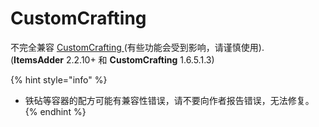 # CustomCrafting

不完全兼容 [CustomCrafting ](https://www.spigotmc.org/resources/customcrafting-advanced-custom-recipe-plugin-1-14-1-16-x-free.55883/updates)\(有些功能会受到影响，请谨慎使用\).  
\(**ItemsAdder** 2.2.10+ 和 **CustomCrafting** 1.6.5.1.3\)

{% hint style="info" %}
* 铁砧等容器的配方可能有兼容性错误，请不要向作者报告错误，无法修复。
{% endhint %}



